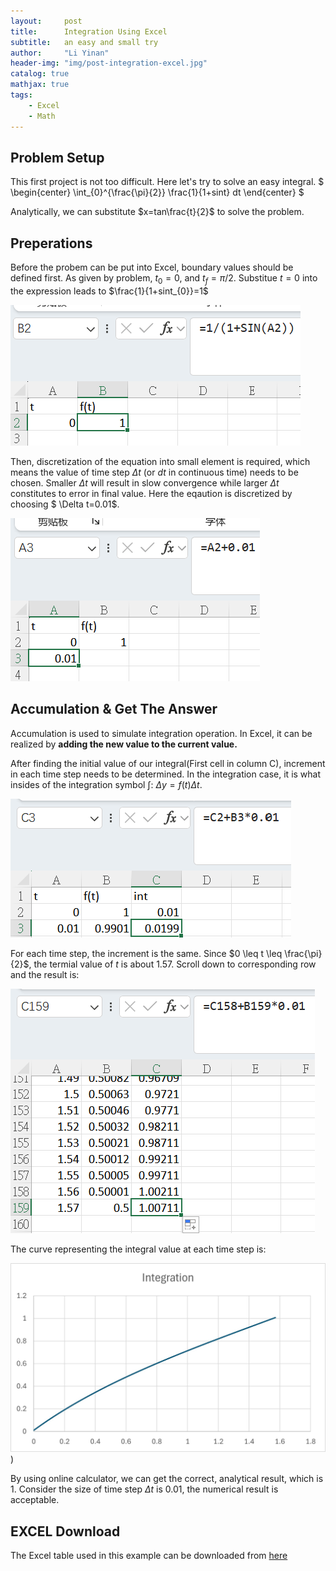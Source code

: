 ```yaml
---
layout:     post
title:      Integration Using Excel
subtitle:   an easy and small try
author:     "Li Yinan"
header-img: "img/post-integration-excel.jpg"
catalog: true
mathjax: true
tags:
    - Excel
    - Math
---
```


## Problem Setup
This first project is not too difficult. Here let's try to solve an easy integral.
$
\begin{center}
\int_{0}^{\frac{\pi}{2}} \frac{1}{1+sint} dt
\end{center}
$

Analytically, we can substitute $x=tan\frac{t}{2}$ to solve the problem.

## Preperations
Before the probem can be put into Excel, boundary values should be defined first. As given by problem, $t_{0}=0$, and $t_{f}=\pi/2$. Substitue $t=0$ into the expression leads to $\frac{1}{1+sint_{0}}=1$

![](https://raw.githubusercontent.com/mgt-lya/mgt-lya.github.io/master/img/in-post/post-integration-excel/initial-value.png)

Then, discretization of the equation into small element is required, which means the value of time step $\Delta t$ (or $dt$ in continuous time) needs to be chosen. Smaller $\Delta t$ will result in slow convergence while larger $\Delta t$ constitutes to error in final value. Here the eqaution is discretized by choosing $ \Delta t=0.01$.

![](https://raw.githubusercontent.com/mgt-lya/mgt-lya.github.io/master/img/in-post/post-integration-excel/discretization.png)

## Accumulation & Get The Answer
Accumulation is used to simulate integration operation. In Excel, it can be realized by $\textbf{adding the new value to the current value.}$

After finding the initial value of our integral(First cell in column C), increment in each time step needs to be determined. In the integration case, it is what insides of the integration symbol $\int$:  $\Delta y=f(t) \Delta t$. 

![](https://raw.githubusercontent.com/mgt-lya/mgt-lya.github.io/master/img/in-post/post-integration-excel/accumulation1.png)

For each time step, the increment is the same. Since $0 \leq t \leq \frac{\pi}{2}$, the termial value of $t$ is about 1.57. Scroll down to corresponding row and the result is: 

![](https://raw.githubusercontent.com/mgt-lya/mgt-lya.github.io/master/img/in-post/post-integration-excel/result.png)

The curve representing the integral value at each time step is:

![](https://raw.githubusercontent.com/mgt-lya/mgt-lya.github.io/master/img/in-post/post-integration-excel/curve.jpg))

By using online calculator, we can get the correct, analytical result, which is 1. Consider the size of time step $\Delta t$ is 0.01, the numerical result is acceptable.

## EXCEL Download
The Excel table used in this example can be downloaded from [here](https://github.com/mgt-lya/mgt-lya.github.io/blob/master/Assets/Integration_Excel.xlsx)